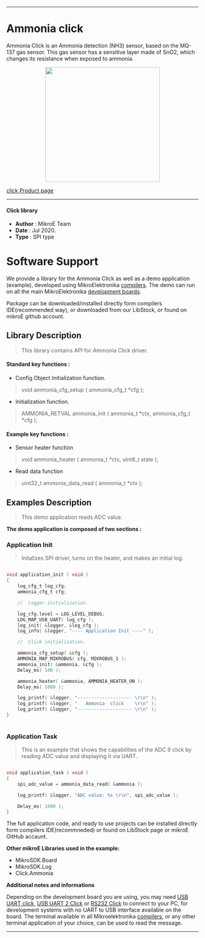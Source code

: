 
---
# Ammonia click

Ammonia Click is an Ammonia detection (NH3) sensor, based on the MQ-137 gas sensor. This gas sensor has a sensitive layer made of SnO2, which changes its resistance when exposed to ammonia. 

<p align="center">
  <img src="https://download.mikroe.com/images/click_for_ide/ammonia_click.png" height=300px>
</p>

[click Product page](<https://www.mikroe.com/ammonia-click>)

---


#### Click library 

- **Author**        : MikroE Team
- **Date**          : Jul 2020.
- **Type**          : SPI type


# Software Support

We provide a library for the Ammonia Click 
as well as a demo application (example), developed using MikroElektronika 
[compilers](http://shop.mikroe.com/compilers). 
The demo can run on all the main MikroElektronika [development boards](http://shop.mikroe.com/development-boards).

Package can be downloaded/installed directly form compilers IDE(recommended way), or downloaded from our LibStock, or found on mikroE github account. 

## Library Description

> This library contains API for Ammonia Click driver.

#### Standard key functions :

- Config Object Initialization function.
> void ammonia_cfg_setup ( ammonia_cfg_t *cfg ); 
 
- Initialization function.
> AMMONIA_RETVAL ammonia_init ( ammonia_t *ctx, ammonia_cfg_t *cfg );

#### Example key functions :

- Sensor heater function
> void ammonia_heater ( ammonia_t *ctx, uint8_t state );

- Read data function
> uint32_t ammonia_data_read ( ammonia_t *ctx );

## Examples Description

> This demo application reads ADC value.

**The demo application is composed of two sections :**

### Application Init 

> Initalizes SPI driver, turns on the heater, and makes an initial log.

```c

void application_init ( void )
{
    log_cfg_t log_cfg;
    ammonia_cfg_t cfg;

    //  Logger initialization.

    log_cfg.level = LOG_LEVEL_DEBUG;
    LOG_MAP_USB_UART( log_cfg );
    log_init( &logger, &log_cfg );
    log_info( &logger, "---- Application Init ----" );

    //  Click initialization.

    ammonia_cfg_setup( &cfg );
    AMMONIA_MAP_MIKROBUS( cfg, MIKROBUS_1 );
    ammonia_init( &ammonia, &cfg );
    Delay_ms( 100 );

    ammonia_heater( &ammonia, AMMONIA_HEATER_ON );
    Delay_ms( 1000 );

    log_printf( &logger, "-------------------- \r\n" );
    log_printf( &logger, "   Ammonia  click    \r\n" );
    log_printf( &logger, "-------------------- \r\n" );
}
  
```

### Application Task

> This is an example that shows the capabilities of the ADC 9 click by reading ADC value and displaying it via UART.

```c

void application_task ( void )
{
    spi_adc_value = ammonia_data_read( &ammonia );

    log_printf( &logger, "ADC value: %s \r\n", spi_adc_value );

    Delay_ms( 1000 );
}

```


The full application code, and ready to use projects can be  installed directly form compilers IDE(recommneded) or found on LibStock page or mikroE GitHub accaunt.

**Other mikroE Libraries used in the example:** 

- MikroSDK.Board
- MikroSDK.Log
- Click.Ammonia

**Additional notes and informations**

Depending on the development board you are using, you may need 
[USB UART click](http://shop.mikroe.com/usb-uart-click), 
[USB UART 2 Click](http://shop.mikroe.com/usb-uart-2-click) or 
[RS232 Click](http://shop.mikroe.com/rs232-click) to connect to your PC, for 
development systems with no UART to USB interface available on the board. The 
terminal available in all Mikroelektronika 
[compilers](http://shop.mikroe.com/compilers), or any other terminal application 
of your choice, can be used to read the message.



---
